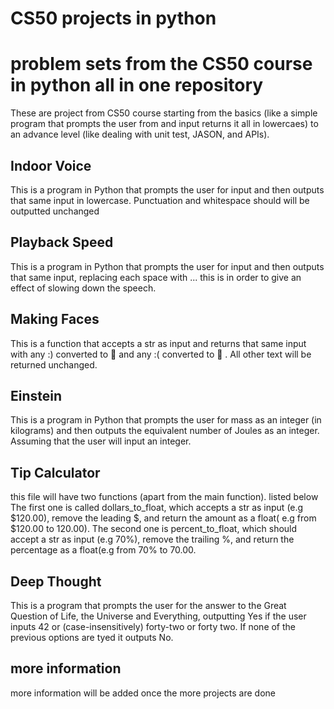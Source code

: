 # CS50 projects in python 

# problem sets from the CS50 course in python all in one repository 

These are project from CS50 course starting from the basics (like a simple program 
that prompts the user from and input returns it all in lowercaes) to an advance 
level (like dealing with unit test, JASON, and APIs).

## Indoor Voice
This is a program in Python that prompts the user for input and then outputs that same input in lowercase. Punctuation and whitespace should will be outputted unchanged
## Playback Speed
This is a program in Python that prompts the user for input and then outputs that same input, replacing each space with ... this is in order to give an effect of slowing down the speech.
## Making Faces
This is a function that accepts a str as input and returns that same input with any :) converted to 🙂 and any :( converted to 🙁 . All other text will be returned unchanged.
## Einstein 
This is a program in Python that prompts the user for mass as an integer (in kilograms) and then outputs the equivalent number of Joules as an integer. Assuming that the user will input an integer.
## Tip Calculator 
this file will have two functions (apart from the main function). listed below 
The first one is called dollars_to_float, which accepts a str as input (e.g $120.00), remove the leading $, and return the amount as a float( e.g from $120.00 to 120.00). 
The second one is percent_to_float, which should accept a str as input (e.g 70%), remove the trailing %, and return the percentage as a float(e.g from 70% to 70.00.

## Deep Thought 
This is a program that prompts the user for the answer to the Great Question of Life, the Universe and Everything, outputting Yes if the user inputs 42 or (case-insensitively) forty-two or forty two. If none of the previous options are tyed it outputs No.

## more information 
more information will be added once the more projects are done
